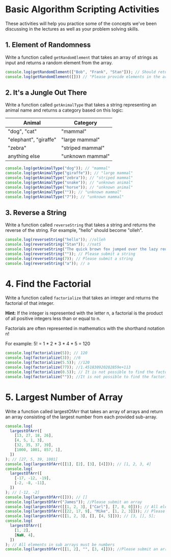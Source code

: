 # Basic Algorithm Scripting Activities

These activities will help you practice some of the concepts we've been discussing in the lectures as well as your problem solving skills.

## 1. Element of Randomness

Write a function called `getRandomElement` that takes an array of strings as input and returns a random element from the array.

```js
console.log(getRandomElement(["Bob", "Frank", "Stan"])); // Should return randomly selected name, either "Bob", "Frank" or "Stan". Should not return undefined
console.log(getRandomElement([])) // "Please provide elements in the array"
```

## 2. It's a Jungle Out There

Write a function called `getAnimalType` that takes a string representing an animal name and returns a category based on this logic:

| Animal                        | Category          |
|------------------------------|-------------------|
| "dog", "cat"                 | "mammal"          |
| "elephant", "giraffe"        | "large mammal"    |
| "zebra"                      | "striped mammal"  |
| anything else                | "unknown mammal"  |


```js
console.log(getAnimalType("dog")); // "mammal"
console.log(getAnimalType("giraffe")); // "large mammal"
console.log(getAnimalType("zebra")); // "striped mammal"
console.log(getAnimalType("snake")); // "unknown animal"
console.log(getAnimalType("horse")); // "unknown animal"
console.log(getAnimalType("")); // "unknown mammal"
console.log(getAnimalType("7")); // "unknown mammal"
```

## 3. Reverse a String

Write a function called `reverseString` that takes a string and returns the reverse of the string. For example, "hello" should become "olleh".

```js
console.log(reverseString("hello")); //olleh
console.log(reverseString("Stan")); //natS
console.log(reverseString("The quick brown fox jumped over the lazy red dog")); //god der yzal eht revo depmuj xof nworb kciuq ehT
console.log(reverseString("")); // Please submit a string
console.log(reverseString(7)); // Please submit a string
console.log(reverseString("a")); // a
```

# 4. Find the Factorial

Write a function called `factorialize` that takes an integer and returns the factorial of that integer.

**Hint:** If the integer is represented with the letter n, a factorial is the product of all positive integers less than or equal to n.

Factorials are often represented in mathematics with the shorthand notation n!

For example: 5! = 1 * 2 * 3 * 4 * 5 = 120

```js
console.log(factorialize(5)); // 120
console.log(factorialize(3)); //6
console.log(factorialize(5.5)); //120
console.log(factorialize(77)); //1.451830920282859e+113
console.log(factorialize(0.5)); // It is not possible to find the factorial of an integer less than 0. Submit an integer greater than 0.
console.log(factorialize("")); //It is not possible to find the factorial of an integer less than 0. Submit an integer greater than 0.
```

# 5. Largest Number of Array

Write a function called largestOfArr that takes an array of arrays and return an array consisting of the largest number from each provided sub-array.

```js
console.log(
  largestOfArr([
    [13, 27, 18, 26],
    [4, 5, 1, 3],
    [32, 35, 37, 39],
    [1000, 1001, 857, 1],
  ])
); // [27, 5, 39, 1001]
console.log(largestOfArr([[1], [2], [3], [4]])); // [1, 2, 3, 4]
console.log(
  largestOfArr([
    [-17, -12, -19],
    [-2, -8, -11],
  ])
); // [-12, -2]
console.log(largestOfArr([])); // []
console.log(largestOfArr("James")); //Please submit an array
console.log(largestOfArr([[1, 2, 3], ["Carl"], [7, 8, 0]])); // All elements in sub arrays must be numbers
console.log(largestOfArr([[22, 17, 9], "Mike", [1, 2, 3]])); // Please submit an array of arrays
console.log(largestOfArr([[1, 2, 3], [], [4, 5]])); // [3, [], 5];
console.log(
  largestOfArr([
    [1, 2],
    [NaN, 4],
  ])
); // All elements in sub arrays must be numbers
console.log(largestOfArr([[1, 2], "", [3, 4]])); //Please submit an array of arrays
```
